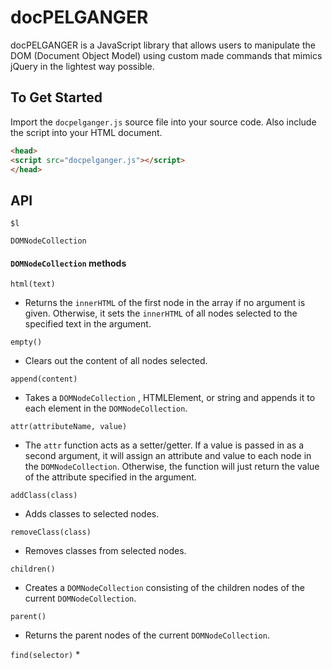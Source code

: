 # docPELGANGER

docPELGANGER is a JavaScript library that allows users to manipulate the DOM (Document Object Model) using custom made commands that mimics jQuery in the lightest way possible.


## To Get Started

Import the `docpelganger.js` source file into your source code. Also include the script into your HTML document.

```html
<head>
<script src="docpelganger.js"></script>
</head>
```

## API

`$l`



`DOMNodeCollection`


#### `DOMNodeCollection` methods

`html(text)`
* Returns the `innerHTML` of the first node in the array if no argument is given. Otherwise, it sets the `innerHTML` of all nodes selected to the specified text in the argument.

`empty()`
* Clears out the content of all nodes selected.

`append(content)`
* Takes a `DOMNodeCollection` , HTMLElement, or string and appends it to each element in the `DOMNodeCollection`.

`attr(attributeName, value)`
* The `attr` function acts as a setter/getter. If a value is passed in as a second argument, it will assign an attribute and value to each node in the `DOMNodeCollection`. Otherwise, the function will just return the value of the attribute specified in the argument.

`addClass(class)`
* Adds classes to selected nodes.

`removeClass(class)`
* Removes classes from selected nodes.

`children()`
* Creates a `DOMNodeCollection` consisting of the children nodes of the current `DOMNodeCollection`.

`parent()`
* Returns the parent nodes of the current `DOMNodeCollection`.

`find(selector)`
* 
